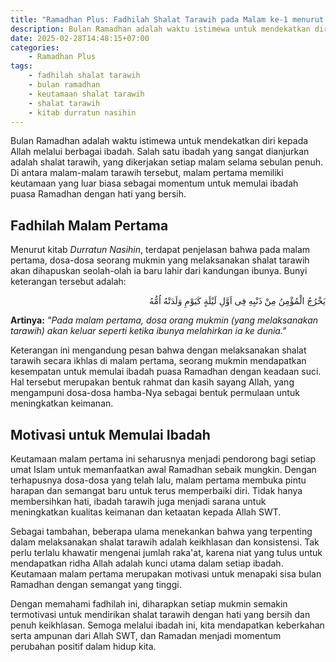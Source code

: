 ```yaml
---
title: "Ramadhan Plus: Fadhilah Shalat Tarawih pada Malam ke-1 menurut Kitab Durratun Nasihin"
description: Bulan Ramadhan adalah waktu istimewa untuk mendekatkan diri kepada Allah melalui berbagai ibadah. Salah satu ibadah yang sangat dianjurkan adalah shalat tarawih, yang dikerjakan setiap malam selama sebulan penuh.
date: 2025-02-28T14:48:15+07:00
categories:
    - Ramadhan Plus
tags:
    - fadhilah shalat tarawih
    - bulan ramadhan
    - keutamaan shalat tarawih
    - shalat tarawih
    - kitab durratun nasihin
---
```


Bulan Ramadhan adalah waktu istimewa untuk mendekatkan diri kepada
Allah melalui berbagai ibadah. Salah satu ibadah yang sangat
dianjurkan adalah shalat tarawih, yang dikerjakan setiap malam selama
sebulan penuh. Di antara malam-malam tarawih tersebut, malam pertama
memiliki keutamaan yang luar biasa sebagai momentum untuk memulai
ibadah puasa Ramadhan dengan hati yang bersih.

## Fadhilah Malam Pertama

Menurut kitab _Durratun Nasihin_, terdapat penjelasan bahwa pada malam                                                pertama, dosa-dosa seorang mukmin yang melaksanakan shalat tarawih
akan dihapuskan seolah-olah ia baru lahir dari kandungan ibunya. Bunyi
keterangan tersebut adalah:

<div align="right">
يَخْرُجُ الْمُؤْمِنُ مِنْ ذَنْبِهِ فِى اَوَّلِ لَيْلَةٍ كَيَوْمِ وَلَدَتْهُ اُمُّهُ
</div>

**Artinya:** _"Pada malam pertama, dosa orang mukmin (yang melaksanakan tarawih)
akan keluar seperti ketika ibunya melahirkan ia ke dunia."_

Keterangan ini mengandung pesan bahwa dengan melaksanakan shalat
tarawih secara ikhlas di malam pertama, seorang mukmin mendapatkan
kesempatan untuk memulai ibadah puasa Ramadhan dengan keadaan suci.
Hal tersebut merupakan bentuk rahmat dan kasih sayang Allah, yang
mengampuni dosa-dosa hamba-Nya sebagai bentuk permulaan untuk
meningkatkan keimanan.

## Motivasi untuk Memulai Ibadah

Keutamaan malam pertama ini seharusnya menjadi pendorong bagi setiap
umat Islam untuk memanfaatkan awal Ramadhan sebaik mungkin. Dengan
terhapusnya dosa-dosa yang telah lalu, malam pertama membuka pintu
harapan dan semangat baru untuk terus memperbaiki diri. Tidak hanya
membersihkan hati, ibadah tarawih juga menjadi sarana untuk
meningkatkan kualitas keimanan dan ketaatan kepada Allah SWT.

Sebagai tambahan, beberapa ulama menekankan bahwa yang terpenting
dalam melaksanakan shalat tarawih adalah keikhlasan dan konsistensi.
Tak perlu terlalu khawatir mengenai jumlah raka'at, karena niat yang
tulus untuk mendapatkan ridha Allah adalah kunci utama dalam setiap
ibadah. Keutamaan malam pertama merupakan motivasi untuk menapaki sisa
bulan Ramadhan dengan semangat yang tinggi.

Dengan memahami fadhilah ini, diharapkan setiap mukmin semakin
termotivasi untuk mendirikan shalat tarawih dengan hati yang bersih
dan penuh keikhlasan. Semoga melalui ibadah ini, kita mendapatkan
keberkahan serta ampunan dari Allah SWT, dan Ramadan menjadi momentum
perubahan positif dalam hidup kita.
